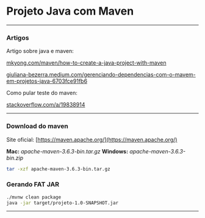 # Projeto Java com Maven

---

### Artigos

Artigo sobre java e maven:

[mkyong.com/maven/how-to-create-a-java-project-with-maven](https://mkyong.com/maven/how-to-create-a-java-project-with-maven/)

[giuliana-bezerra.medium.com/gerenciando-dependencias-com-o-mavem-em-projetos-java-6703fce91fb6](https://giuliana-bezerra.medium.com/gerenciando-dependencias-com-o-mavem-em-projetos-java-6703fce91fb6)

Como pular teste do maven:

[stackoverflow.com/a/19838914](https://stackoverflow.com/a/19838914)

---

### Download do maven

Site oficial: [https://maven.apache.org/](https://maven.apache.org/)

**Mac:** *apache-maven-3.6.3-bin.tar.gz*
**Windows:** *apache-maven-3.6.3-bin.zip*

```sh
tar -xzf apache-maven-3.6.3-bin.tar.gz
```

### Gerando FAT JAR

```sh
./mvnw clean package
java -jar target/projeto-1.0-SNAPSHOT.jar
```

---
